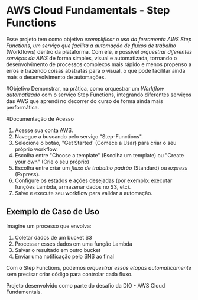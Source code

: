 # AWS Cloud Fundamentals - Step Functions
Esse projeto tem como objetivo *exemplificar o uso da ferramenta AWS Step Functions, um serviço que facilita a automação de fluxos de trabalho* (Workflows) dentro da plataforma.
Com ele, é possível *orquestrar diferentes serviços da AWS* de forma simples, visual e automatizada, tornando o desenvolvimento de processos complexos mais rápido e menos propenso a erros e trazendo coisas abstratas para o visual, o que pode facilitar ainda mais o desenvolvimento de automações.

#Objetivo
Demonstrar, na prática, como orquestrar um *Workflow automatizado* com o serviço Step Functions, integrando diferentes serviços das AWS que aprendi no decorrer do curso de forma ainda mais performática.

#Documentação de Acesso

1. Acesse sua conta [AWS](https://aws.amazon.com/console/).
2. Navegue a buscando pelo serviço "Step-Functions".
3. Selecione o botão, "Get Started' (Comece a Usar) para criar o seu próprio workflow.
4. Escolha entre "Choose a template" (Escolha um template) ou "Create your own" (Crie o seu próprio)
5. Escolha entre criar um *fluxo de trabalho padrão* (Standard) ou *express* (Express).
6. Configure os estados e ações desejadas (por exemplo: executar funções Lambda, armazenar dados no S3, etc).
7. Salve e execute seu workflow para validar a automação.

## Exemplo de Caso de Uso
Imagine um processo que envolva:
1. Coletar dados de um bucket S3  
2. Processar esses dados em uma função Lambda  
3. Salvar o resultado em outro bucket  
4. Enviar uma notificação pelo SNS ao final  

Com o Step Functions, podemos *orquestrar essas etapas automaticamente* sem precisar criar código para controlar cada fluxo.

Projeto desenvolvido como parte do desafio da DIO - AWS Cloud Fundamentals.

